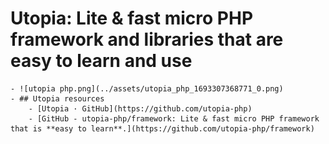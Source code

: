 # Utopia: Lite & fast micro PHP framework and libraries that are easy to learn and use
	- ![utopia php.png](../assets/utopia_php_1693307368771_0.png)
	- ## Utopia resources
		- [Utopia · GitHub](https://github.com/utopia-php)
		- [GitHub - utopia-php/framework: Lite & fast micro PHP framework that is **easy to learn**.](https://github.com/utopia-php/framework)